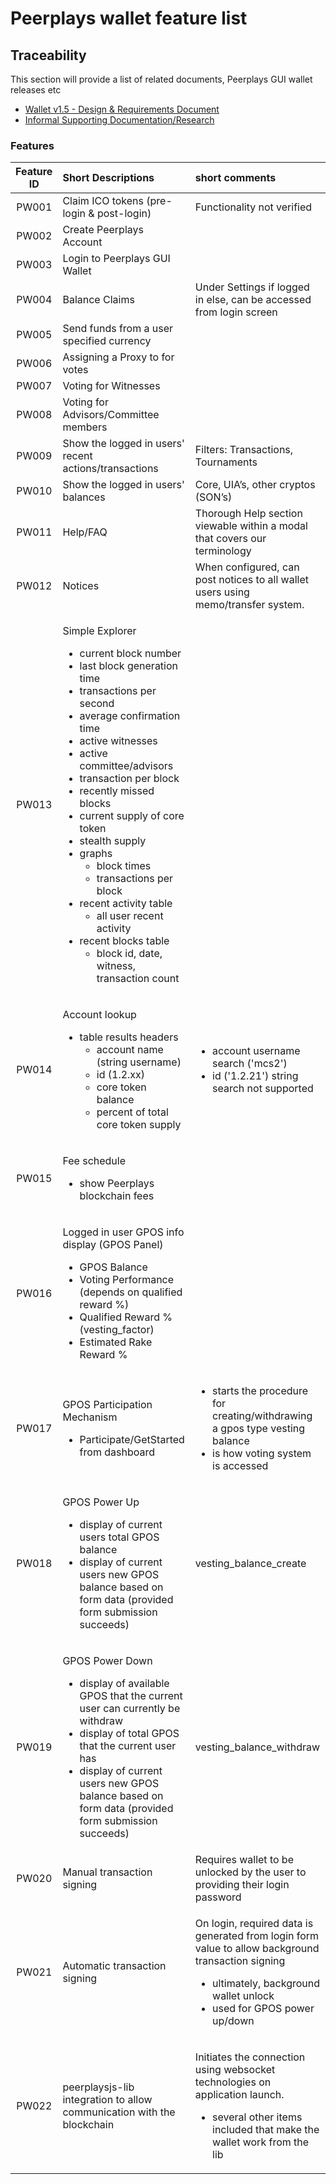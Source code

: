 # Peerplays wallet feature list

## Traceability

This section will provide a list of related documents, Peerplays GUI wallet releases etc

* [Wallet v1.5 - Design & Requirements Document](https://peerplays.atlassian.net/wiki/spaces/PROJECTS/pages/341475470)
* [Informal Supporting Documentation/Research](https://peerplays.atlassian.net/wiki/spaces/PROJECTS/pages/319160332)

### Features

<table>
  <thead>
    <tr>
      <th style="text-align:center"><b>Feature ID</b>
      </th>
      <th style="text-align:left"><b>Short Descriptions</b>
      </th>
      <th style="text-align:left"><b>short comments</b>
      </th>
    </tr>
  </thead>
  <tbody>
    <tr>
      <td style="text-align:center">PW001</td>
      <td style="text-align:left">Claim ICO tokens (pre-login &amp; post-login)</td>
      <td style="text-align:left">Functionality not verified</td>
    </tr>
    <tr>
      <td style="text-align:center">PW002</td>
      <td style="text-align:left">Create Peerplays Account</td>
      <td style="text-align:left"></td>
    </tr>
    <tr>
      <td style="text-align:center">PW003</td>
      <td style="text-align:left">Login to Peerplays GUI Wallet</td>
      <td style="text-align:left"></td>
    </tr>
    <tr>
      <td style="text-align:center">PW004</td>
      <td style="text-align:left">Balance Claims</td>
      <td style="text-align:left">Under Settings if logged in else, can be accessed from login screen</td>
    </tr>
    <tr>
      <td style="text-align:center">PW005</td>
      <td style="text-align:left">Send funds from a user specified currency</td>
      <td style="text-align:left"></td>
    </tr>
    <tr>
      <td style="text-align:center">PW006</td>
      <td style="text-align:left">Assigning a Proxy to for votes</td>
      <td style="text-align:left"></td>
    </tr>
    <tr>
      <td style="text-align:center">PW007</td>
      <td style="text-align:left">Voting for Witnesses</td>
      <td style="text-align:left"></td>
    </tr>
    <tr>
      <td style="text-align:center">PW008</td>
      <td style="text-align:left">Voting for Advisors/Committee members</td>
      <td style="text-align:left"></td>
    </tr>
    <tr>
      <td style="text-align:center">PW009</td>
      <td style="text-align:left">Show the logged in users&apos; recent actions/transactions</td>
      <td style="text-align:left">Filters: Transactions, Tournaments</td>
    </tr>
    <tr>
      <td style="text-align:center">PW010</td>
      <td style="text-align:left">Show the logged in users&apos; balances</td>
      <td style="text-align:left">Core, UIA&#x2019;s, other cryptos (SON&#x2019;s)</td>
    </tr>
    <tr>
      <td style="text-align:center">PW011</td>
      <td style="text-align:left">Help/FAQ</td>
      <td style="text-align:left">Thorough Help section viewable within a modal that covers our terminology</td>
    </tr>
    <tr>
      <td style="text-align:center">PW012</td>
      <td style="text-align:left">Notices</td>
      <td style="text-align:left">When configured, can post notices to all wallet users using memo/transfer
        system.</td>
    </tr>
    <tr>
      <td style="text-align:center">PW013</td>
      <td style="text-align:left">
        <p>Simple Explorer</p>
        <ul>
          <li>current block number</li>
          <li>last block generation time</li>
          <li>transactions per second</li>
          <li>average confirmation time</li>
          <li>active witnesses</li>
          <li>active committee/advisors</li>
          <li>transaction per block</li>
          <li>recently missed blocks</li>
          <li>current supply of core token</li>
          <li>stealth supply</li>
          <li>graphs
            <ul>
              <li>block times</li>
              <li>transactions per block</li>
            </ul>
          </li>
          <li>recent activity table
            <ul>
              <li>all user recent activity</li>
            </ul>
          </li>
          <li>recent blocks table
            <ul>
              <li>block id, date, witness, transaction count</li>
            </ul>
          </li>
        </ul>
      </td>
      <td style="text-align:left"></td>
    </tr>
    <tr>
      <td style="text-align:center">PW014</td>
      <td style="text-align:left">
        <p>Account lookup</p>
        <ul>
          <li>table results headers
            <ul>
              <li>account name (string username)</li>
              <li>id (1.2.xx)</li>
              <li>core token balance</li>
              <li>percent of total core token supply</li>
            </ul>
          </li>
        </ul>
      </td>
      <td style="text-align:left">
        <ul>
          <li>account username search (&apos;mcs2&apos;)</li>
          <li>id (&apos;1.2.21&apos;) string search not supported</li>
        </ul>
      </td>
    </tr>
    <tr>
      <td style="text-align:center">PW015</td>
      <td style="text-align:left">
        <p>Fee schedule</p>
        <ul>
          <li>show Peerplays blockchain fees</li>
        </ul>
      </td>
      <td style="text-align:left"></td>
    </tr>
    <tr>
      <td style="text-align:center">PW016</td>
      <td style="text-align:left">
        <p>Logged in user GPOS info display (GPOS Panel)</p>
        <ul>
          <li>GPOS Balance</li>
          <li>Voting Performance (depends on qualified reward %)</li>
          <li>Qualified Reward % (vesting_factor)</li>
          <li>Estimated Rake Reward %</li>
        </ul>
      </td>
      <td style="text-align:left"></td>
    </tr>
    <tr>
      <td style="text-align:center">PW017</td>
      <td style="text-align:left">
        <p>GPOS Participation Mechanism</p>
        <ul>
          <li>Participate/GetStarted from dashboard</li>
        </ul>
      </td>
      <td style="text-align:left">
        <ul>
          <li>starts the procedure for creating/withdrawing a gpos type vesting balance</li>
          <li>is how voting system is accessed</li>
        </ul>
      </td>
    </tr>
    <tr>
      <td style="text-align:center">PW018</td>
      <td style="text-align:left">
        <p>GPOS Power Up</p>
        <ul>
          <li>display of current users total GPOS balance</li>
          <li>display of current users new GPOS balance based on form data (provided
            form submission succeeds)</li>
        </ul>
      </td>
      <td style="text-align:left">vesting_balance_create</td>
    </tr>
    <tr>
      <td style="text-align:center">PW019</td>
      <td style="text-align:left">
        <p>GPOS Power Down</p>
        <ul>
          <li>display of available GPOS that the current user can currently be withdraw</li>
          <li>display of total GPOS that the current user has</li>
          <li>display of current users new GPOS balance based on form data (provided
            form submission succeeds)</li>
        </ul>
      </td>
      <td style="text-align:left">vesting_balance_withdraw</td>
    </tr>
    <tr>
      <td style="text-align:center">PW020</td>
      <td style="text-align:left">Manual transaction signing</td>
      <td style="text-align:left">Requires wallet to be unlocked by the user to providing their login password</td>
    </tr>
    <tr>
      <td style="text-align:center">PW021</td>
      <td style="text-align:left">Automatic transaction signing</td>
      <td style="text-align:left">
        <p>On login, required data is generated from login form value to allow background
          transaction signing</p>
        <ul>
          <li>ultimately, background wallet unlock</li>
          <li>used for GPOS power up/down</li>
        </ul>
      </td>
    </tr>
    <tr>
      <td style="text-align:center">PW022</td>
      <td style="text-align:left">peerplaysjs-lib integration to allow communication with the blockchain</td>
      <td
      style="text-align:left">
        <p>Initiates the connection using websocket technologies on application launch.</p>
        <ul>
          <li>several other items included that make the wallet work from the lib</li>
        </ul>
        </td>
    </tr>
  </tbody>
</table>

